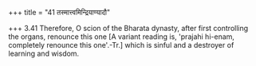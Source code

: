 +++
title = "41 तस्मात्त्वमिन्द्रियाण्यादौ"

+++
3.41 Therefore, O scion of the Bharata dynasty, after first controlling
the organs, renounce this one \[A variant reading is, 'prajahi hi-enam,
completely renounce this one'.-Tr.\] which is sinful and a destroyer of
learning and wisdom.
